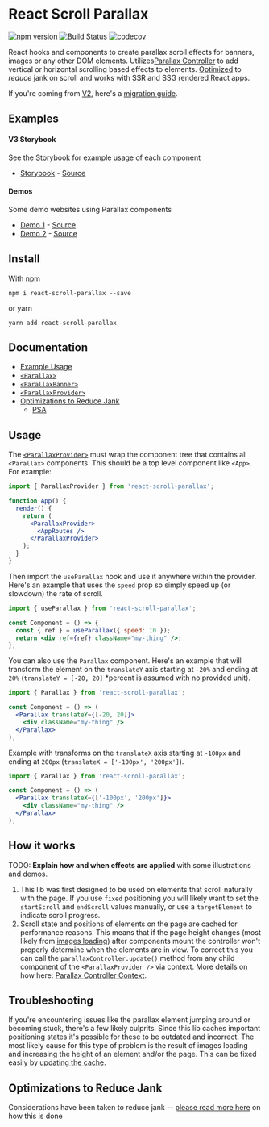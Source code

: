 # React Scroll Parallax

[![npm version](https://badge.fury.io/js/react-scroll-parallax.svg)](https://badge.fury.io/js/react-scroll-parallax) [![Build Status](https://travis-ci.org/jscottsmith/react-scroll-parallax.svg?branch=master)](https://travis-ci.org/jscottsmith/react-scroll-parallax) [![codecov](https://codecov.io/gh/jscottsmith/react-scroll-parallax/branch/master/graph/badge.svg)](https://codecov.io/gh/jscottsmith/react-scroll-parallax)

React hooks and components to create parallax scroll effects for banners, images or any other DOM elements. Utilizes[Parallax Controller](https://github.com/jscottsmith/parallax-controller) to add vertical or horizontal scrolling based effects to elements. [Optimized](https://parallax-controller.vercel.app/docs/performance) to _reduce_ jank on scroll and works with SSR and SSG rendered React apps.

If you're coming from [V2](https://github.com/jscottsmith/react-scroll-parallax/tree/v2.4.2), here's a [migration guide](https://github.com/jscottsmith/react-scroll-parallax/blob/master/docs/migration-guide.md).

## Examples

#### V3 Storybook

See the [Storybook](https://react-scroll-parallax-v3.surge.sh) for example usage of each component

- [Storybook](https://react-scroll-parallax-v3.surge.sh) - [Source](/stories)

#### Demos

Some demo websites using Parallax components

- [Demo 1](https://jscottsmith.github.io/react-scroll-parallax-examples/examples/parallax-example/) - [Source](https://github.com/jscottsmith/react-scroll-parallax-examples)
- [Demo 2](https://react-scroll-parallax.netlify.com/) - [Source](https://github.com/jscottsmith/react-parallax-site)

## Install

With npm

```
npm i react-scroll-parallax --save
```

or yarn

```
yarn add react-scroll-parallax
```

## Documentation

- [Example Usage](#usage)
- [`<Parallax>`](/docs/parallax-component.md)
- [`<ParallaxBanner>`](/docs/parallax-banner-component.md)
- [`<ParallaxProvider>`](/docs/parallax-provider-component.md)
- [Optimizations to Reduce Jank](#optimizations-to-reduce-jank)
  - [PSA](#psa)

## Usage

The [`<ParallaxProvider>`](#parallaxprovider) must wrap the component tree that contains all `<Parallax>` components. This should be a top level component like `<App>`. For example:

```jsx
import { ParallaxProvider } from 'react-scroll-parallax';

function App() {
  render() {
    return (
      <ParallaxProvider>
        <AppRoutes />
      </ParallaxProvider>
    );
  }
}
```

Then import the `useParallax` hook and use it anywhere within the provider. Here's an example that uses the `speed` prop so simply speed up (or slowdown) the rate of scroll.

```jsx
import { useParallax } from 'react-scroll-parallax';

const Component = () => {
  const { ref } = useParallax({ speed: 10 });
  return <div ref={ref} className="my-thing" />;
};
```

You can also use the `Parallax` component. Here's an example that will transform the element on the `translateY` axis starting at `-20%` and ending at `20%` (`translateY = [-20, 20]` \*percent is assumed with no provided unit).

```jsx
import { Parallax } from 'react-scroll-parallax';

const Component = () => (
  <Parallax translateY={[-20, 20]}>
    <div className="my-thing" />
  </Parallax>
);
```

Example with transforms on the `translateX` axis starting at `-100px` and ending at `200px` (`translateX = ['-100px', '200px']`).

```jsx
import { Parallax } from 'react-scroll-parallax';

const Component = () => (
  <Parallax translateX={['-100px', '200px']}>
    <div className="my-thing" />
  </Parallax>
);
```

## How it works

TODO: **Explain how and when effects are applied** with some illustrations and demos.

1. This lib was first designed to be used on elements that scroll naturally with the page. If you use `fixed` positioning you will likely want to set the `startScroll` and `endScroll` values manually, or use a `targetElement` to indicate scroll progress.
2. Scroll state and positions of elements on the page are cached for performance reasons. This means that if the page height changes (most likely from [images loading](#example-usage-of-context)) after components mount the controller won't properly determine when the elements are in view. To correct this you can call the `parallaxController.update()` method from any child component of the `<ParallaxProvider />` via context. More details on how here: [Parallax Controller Context](#parallax-controller-context).

## Troubleshooting

If you're encountering issues like the parallax element jumping around or becoming stuck, there's a few likely culprits. Since this lib caches important positioning states it's possible for these to be outdated and incorrect. The most likely cause for this type of problem is the result of images loading and increasing the height of an element and/or the page. This can be fixed easily by [updating the cache](#example-usage-of-context).

## Optimizations to Reduce Jank

Considerations have been taken to reduce jank -- [please read more here](https://parallax-controller.vercel.app/docs/performance) on how this is done
